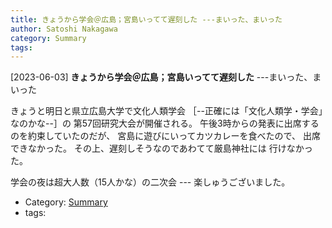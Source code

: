 ```yaml
---
title: きょうから学会＠広島；宮島いってて遅刻した ---まいった、まいった
author: Satoshi Nakagawa
category: Summary
tags: 
---
```


[2023-06-03] **きょうから学会＠広島；宮島いってて遅刻した**  ---まいった、まいった

 きょうと明日と県立広島大学で文化人類学会
［--正確には「文化人類学・学会」なのかな--］の
第57回研究大会が開催される。
午後3時からの発表に出席するのを約束していたのだが、
宮島に遊びにいってカツカレーを食べたので、
出席できなかった。
その上、遅刻しそうなのであわてて厳島神社には
行けなかった。

 学会の夜は超大人数（15人かな）の二次会 ---
楽しゅうございました。

- Category: [Summary](https://merapano.github.io/categories.html#Summary)
- tags: 
